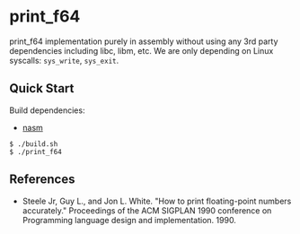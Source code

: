 # print_f64

print_f64 implementation purely in assembly without using any 3rd party dependencies including libc, libm, etc. We are only depending on Linux syscalls: `sys_write`, `sys_exit`.

## Quick Start

Build dependencies:
- [nasm](https://www.nasm.us/)

```console
$ ./build.sh
$ ./print_f64
```

## References

- Steele Jr, Guy L., and Jon L. White. "How to print floating-point numbers accurately." Proceedings of the ACM SIGPLAN 1990 conference on Programming language design and implementation. 1990.
